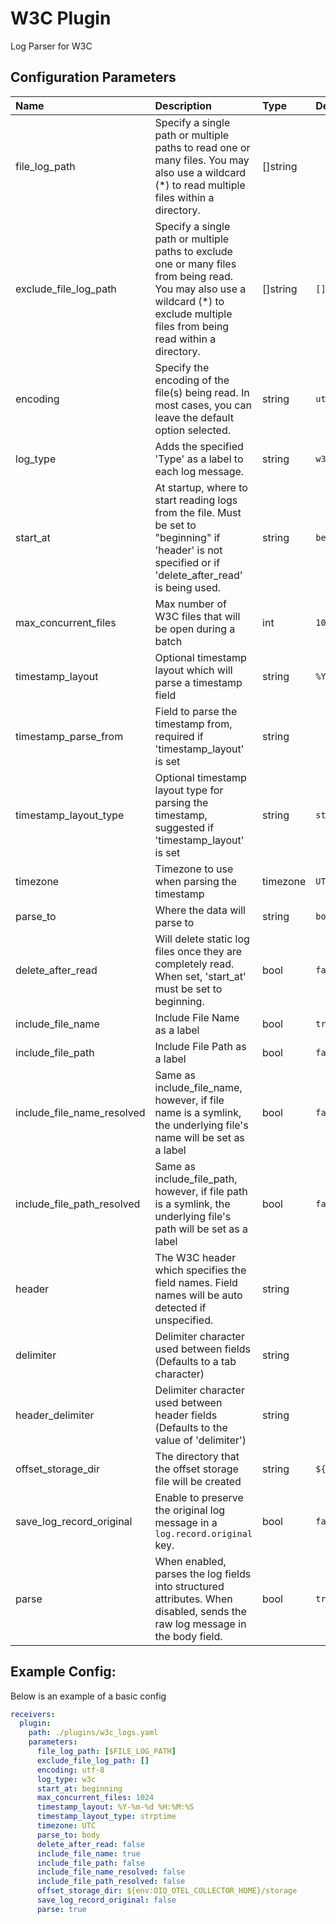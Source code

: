 # W3C Plugin

Log Parser for W3C

## Configuration Parameters

| Name | Description | Type | Default | Required | Values |
|:-- |:-- |:-- |:-- |:-- |:-- |
| file_log_path | Specify a single path or multiple paths to read one or many files. You may also use a wildcard (*) to read multiple files within a directory. | []string |  | true |  |
| exclude_file_log_path | Specify a single path or multiple paths to exclude one or many files from being read. You may also use a wildcard (*) to exclude multiple files from being read within a directory. | []string | `[]` | false |  |
| encoding | Specify the encoding of the file(s) being read. In most cases, you can leave the default option selected. | string | `utf-8` | false | `utf-8`, `utf-16le`, `utf-16be`, `ascii`, `big5` |
| log_type | Adds the specified 'Type' as a label to each log message. | string | `w3c` | false |  |
| start_at | At startup, where to start reading logs from the file. Must be set to "beginning" if 'header' is not specified or if 'delete_after_read' is being used. | string | `beginning` | false | `beginning`, `end` |
| max_concurrent_files | Max number of W3C files that will be open during a batch | int | `1024` | false |  |
| timestamp_layout | Optional timestamp layout which will parse a timestamp field | string | `%Y-%m-%d %H:%M:%S` | false |  |
| timestamp_parse_from | Field to parse the timestamp from, required if 'timestamp_layout' is set | string |  | false |  |
| timestamp_layout_type | Optional timestamp layout type for parsing the timestamp, suggested if 'timestamp_layout' is set | string | `strptime` | false | `strptime`, `gotime`, `epoch` |
| timezone | Timezone to use when parsing the timestamp | timezone | `UTC` | false |  |
| parse_to | Where the data will parse to | string | `body` | false | `attributes`, `body` |
| delete_after_read | Will delete static log files once they are completely read. When set, 'start_at' must be set to beginning. | bool | `false` | false |  |
| include_file_name | Include File Name as a label | bool | `true` | false |  |
| include_file_path | Include File Path as a label | bool | `false` | false |  |
| include_file_name_resolved | Same as include_file_name, however, if file name is a symlink, the underlying file's name will be set as a label | bool | `false` | false |  |
| include_file_path_resolved | Same as include_file_path, however, if file path is a symlink, the underlying file's path will be set as a label | bool | `false` | false |  |
| header | The W3C header which specifies the field names. Field names will be auto detected if unspecified. | string |  | false |  |
| delimiter | Delimiter character used between fields (Defaults to a tab character) | string | `	` | false |  |
| header_delimiter | Delimiter character used between header fields (Defaults to the value of 'delimiter') | string |  | false |  |
| offset_storage_dir | The directory that the offset storage file will be created | string | `${env:OIQ_OTEL_COLLECTOR_HOME}/storage` | false |  |
| save_log_record_original | Enable to preserve the original log message in a `log.record.original` key. | bool | `false` | false |  |
| parse | When enabled, parses the log fields into structured attributes. When disabled, sends the raw log message in the body field. | bool | `true` | false |  |

## Example Config:

Below is an example of a basic config

```yaml
receivers:
  plugin:
    path: ./plugins/w3c_logs.yaml
    parameters:
      file_log_path: [$FILE_LOG_PATH]
      exclude_file_log_path: []
      encoding: utf-8
      log_type: w3c
      start_at: beginning
      max_concurrent_files: 1024
      timestamp_layout: %Y-%m-%d %H:%M:%S
      timestamp_layout_type: strptime
      timezone: UTC
      parse_to: body
      delete_after_read: false
      include_file_name: true
      include_file_path: false
      include_file_name_resolved: false
      include_file_path_resolved: false
      offset_storage_dir: ${env:OIQ_OTEL_COLLECTOR_HOME}/storage
      save_log_record_original: false
      parse: true
```

